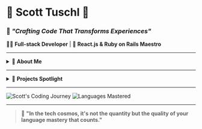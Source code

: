 # 🚀 Scott Tuschl 🚀
### 💬 _"Crafting Code That Transforms Experiences"_

👨‍💻 **Full-stack Developer** | 🌟 **React.js & Ruby on Rails Maestro**

---

<details>
<summary>👤 <strong>About Me</strong></summary>

🌠 **"I'm not just coding; I'm an artist painting the digital canvas."**

### Deep dives into:
#### 🖥️ **Front-end**: 
![](https://img.shields.io/badge/HTML5-E34F26?logo=html5&logoColor=white)
![](https://img.shields.io/badge/CSS3-1572B6?logo=css3&logoColor=white)
![](https://img.shields.io/badge/JavaScript-F7DF1E?logo=javascript&logoColor=black)
![](https://img.shields.io/badge/React.js-282C34?logo=react&logoColor=61DAFB)

#### 🛠️ **Back-end**: 
![](https://img.shields.io/badge/Ruby-CC342D?logo=ruby&logoColor=white)
![](https://img.shields.io/badge/Rails-CC0000?logo=ruby-on-rails&logoColor=white)
![](https://img.shields.io/badge/PostgreSQL-336791?logo=postgresql&logoColor=white)
![](https://img.shields.io/badge/Python-3776AB?logo=python&logoColor=white)

#### 🧪 **Testing**: 
![](https://img.shields.io/badge/Jest-C21325?logo=jest&logoColor=white)
![](https://img.shields.io/badge/RSpec-CC342D?logo=ruby&logoColor=white)

#### 📈 **Data Engineering**: 
![](https://img.shields.io/badge/BigQuery-4184EF?logo=google-cloud&logoColor=white)
![](https://img.shields.io/badge/Apache_Beam-EC4D34?logo=apache&logoColor=white)
</details>

</details>

---

<details>
<summary>🎯 <strong>Projects Spotlight</strong></summary>

🔥 **"Every repo is a new adventure, a new lesson learned."**

👀 Check out my treasure trove of projects that span from web design frameworks to full-blown applications.

🔗 [Explore My Projects](https://github.com/scott198989/Project-Repo-Links.git)

</details>

---

![Scott's Coding Journey](https://github-readme-stats.vercel.app/api?username=scott198989&show_icons=true&theme=slateorange)
![Languages Mastered](https://github-readme-stats.vercel.app/api/top-langs/?username=scott198989&layout=compact&theme=slateorange)

---

> 🌌 **"In the tech cosmos, it's not the quantity but the quality of your language mastery that counts."**

